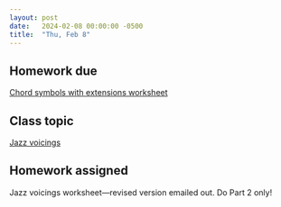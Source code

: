 ```yaml
---
layout: post
date:   2024-02-08 00:00:00 -0500
title:  "Thu, Feb 8"
---
```


## Homework due

[Chord symbols with extensions worksheet](https://viva.pressbooks.pub/openmusictheory/chapter/chord-symbols/#assignments)

## Class topic

[Jazz voicings](https://viva.pressbooks.pub/openmusictheory/chapter/jazz-voicings/)

## Homework assigned

Jazz voicings worksheet—revised version emailed out. Do Part 2 only!

